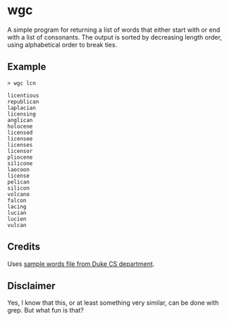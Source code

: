 wgc
===

A simple program for returning a list of words that either start with or end with a list of consonants. The output is sorted by decreasing length order, using alphabetical order to break ties.

Example
-------

    > wgc lcn

    licentious
    republican
    laplacian
    licensing
    anglican
    holocene
    licensed
    licensee
    licenses
    licensor
    pliocene
    silicone
    laocoon
    license
    pelican
    silicon
    volcano
    falcon
    lacing
    lucian
    lucien
    vulcan

Credits
-------

Uses [sample words file from Duke CS department][words].

Disclaimer
----------

Yes, I know that this, or at least something very similar, can be done with grep. But what fun is that?

[words]: https://users.cs.duke.edu/~ola/ap/linuxwords
